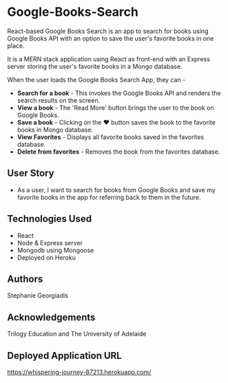 # Google-Books-Search
React-based Google Books Search is an app to search for books using Google Books API with an option to save the user's favorite books in one place.

It is a MERN stack application using React as front-end with an Express server storing the user's favorite books in a Mongo database.

When the user loads the Google Books Search App, they can -
   * __Search for a book__ - This invokes the Google Books API and renders the search results on the screen. 
   * __View a book__ - The 'Read More' button brings the user to the book on Google Books.
   * __Save a book__ - Clicking on the :heart: button saves the book to the favorite books in Mongo database.
   * __View Favorites__ - Displays all favorite books saved in the favorites database. 
   * __Delete from favorites__ - Removes the book from the favorites database.

## User Story

* As a user, I want to search for books from Google Books and save my favorite books in the app for referring back to them in the future.

## Technologies Used

 * React
 * Node & Express server
 * Mongodb using Mongoose 
 * Deployed on Heroku

## Authors
Stephanie Georgiadis

## Acknowledgements
Trilogy Education and The University of Adelaide

## Deployed Application URL 
https://whispering-journey-87213.herokuapp.com/